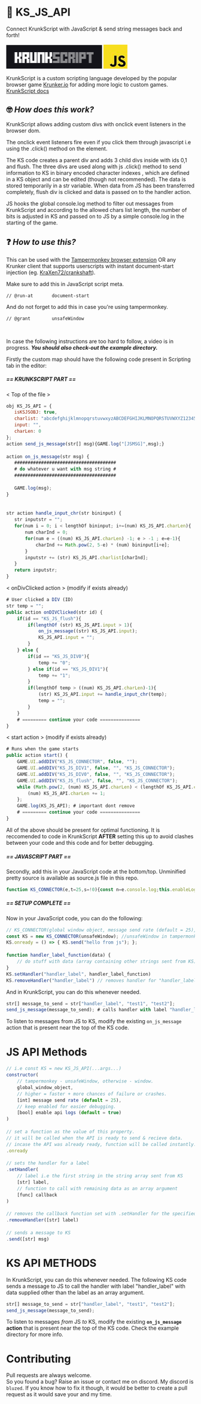 # 🚀 KS_JS_API
Connect KrunkScript with JavaScript & send string messages back and forth! <br> <br> 
![kslogo](https://github.com/BluZed/KS_JS_API/blob/main/assets/logo.png?raw=true) ![jslogo](https://github.com/BluZed/KS_JS_API/blob/main/assets/jslogo.jpg?raw=true)

KrunkScript is a custom scripting language developed by the popular browser game [Krunker.io](https://krunker.io) for adding more logic to custom games.
[KrunkScript docs](https://docs.krunker.io/#/./files/scripting)

## 🤓 ***How does this work?***
KrunkScript allows adding custom divs with onclick event listeners in the browser dom.

The onclick event listeners fire even if you click them through javascript i.e using the .click() method on the element.

The KS code creates a parent div and adds 3 child divs inside with ids 0,1 and flush. 
The three divs are used along with js .click() method to send information to KS in binary encoded character indexes , which are defined in a KS object and can be edited (though not recommended).
The data is stored temporarily in a str variable. When data from JS has been transferred completely, flush div is clicked and data is passed on to the handler action.

JS hooks the global console.log method to filter out messages from KrunkScript and according to the allowed chars list length, the number of bits is adjusted in KS and passed on to JS by a simple console.log in the starting of the game.


## ❓ ***How to use this?***
This can be used with the [Tampermonkey browser extension](https://www.tampermonkey.net/)  OR any Krunker client that supports userscripts with instant document-start injection (eg. [KraXen72/crankshaft](https://github.com/KraXen72/crankshaft)).

Make sure to add this in JavaScript script meta.
```
// @run-at       document-start
```
And do not forget to add this in case you're using tampermonkey.
```
// @grant        unsafeWindow
```
<br>

In case the following instructions are too hard to follow, a video is in progress.
***You should also check-out the example directory.***

Firstly the custom map should have the following code present in Scripting tab in the editor:

##### == KRUNKSCRIPT PART ==
 < Top of the file >
 ```js
 obj KS_JS_API = {
	isKSJSOBJ: true,
	charlist: "abcdefghijklmnopqrstuvwxyzABCDEFGHIJKLMNOPQRSTUVWXYZ1234567890 _",
	input: "",
	charLen: 0
};
action send_js_message(str[] msg){GAME.log("[JSMSG]",msg);}

action on_js_message(str msg) {
    ######################################
    # do whatever u want with msg string #
    ######################################
    
	GAME.log(msg);
}


str action handle_input_chr(str bininput) {
    str inputstr = "";
	for(num i = 0; i < lengthOf bininput; i+=(num) KS_JS_API.charLen){
		num charInd = 0;
		for(num e = ((num) KS_JS_API.charLen) -1; e > -1 ; e=e-1){
			charInd += Math.pow(2, 5-e) * (num) bininput[i+e];
		}
		inputstr += (str) KS_JS_API.charlist[charInd];
	}
    return inputstr;
}
 ```
< onDivClicked action > (modify if exists already)
```js
# User clicked a DIV (ID)
str temp = "";
public action onDIVClicked(str id) {
	if(id == "KS_JS_flush"){
		if(lengthOf (str) KS_JS_API.input > 1){
			on_js_message((str) KS_JS_API.input);
	        KS_JS_API.input = "";
		}
	} else {
		if(id == "KS_JS_DIV0"){
		    temp += "0";
	    } else if(id == "KS_JS_DIV1"){
		    temp += "1";
	    }
		if(lengthOf temp > ((num) KS_JS_API.charLen)-1){
			(str) KS_JS_API.input += handle_input_chr(temp);
		    temp = "";
		}
	}
    # ========= continue your code ===============
}
```
< start action >  (modify if exists already)
```js
# Runs when the game starts
public action start() {
	GAME.UI.addDIV("KS_JS_CONNECTOR", false, "");
    GAME.UI.addDIV("KS_JS_DIV1", false, "", "KS_JS_CONNECTOR");
    GAME.UI.addDIV("KS_JS_DIV0", false, "", "KS_JS_CONNECTOR");
    GAME.UI.addDIV("KS_JS_flush", false, "", "KS_JS_CONNECTOR");
    while (Math.pow(2, (num) KS_JS_API.charLen) < (lengthOf KS_JS_API.charlist)){
	    (num) KS_JS_API.charLen += 1;
    };
    GAME.log(KS_JS_API); # important dont remove
    # ========= continue your code ===============
}
```
All of the above should be present for optimal functioning. 
It is reccomended to code in KrunkScript **AFTER** setting this up to avoid clashes between your code and this code and for better debugging.

##### == JAVASCRIPT PART ==
Secondly, add this in your JavaScript code at the bottom/top.
Unminified pretty source is available as source.js file in this repo.
```js
function KS_CONNECTOR(e,t=25,s=!0){const n=e.console.log;this.enableLogs=s;const l={default:"yellow",error:"red"},r=(e,t="default")=>{this.enableLogs&&e&&n("%c[KS_JS_API] "+e.toString(),`color: ${l[t]||l.default}; background-color: #171717`)};let o=null,i=!1;this.isReady=!1,Object.defineProperty(this,"onready",{set:e=>{this.isReady?e():this._actual_onready_=e},get:()=>this._actual_onready_||null}),this.handlers={log:n},this.setHandler=(e,t)=>{this.handlers[e]=t},this.removeHandler=e=>{delete this.handlers[e]},this.send=e=>{if(!o)return r("(NOT READY) API_OBJECT_NONEXISTENT Could not send message!","error");let s=[];for(const t of e)if(o.charlist.includes(t)){const e=o.charlist.indexOf(t);if(e>Math.pow(2,o.charLen))r("FATAL PACKET LOSS. INDEX > 2**CHARLEN. RARE ERROR ENCOUNTERED","error");else{let t=h(e,o.charLen);s=s.concat(t)}}let n=0;!function e(){let l=!1;for(let e=0;e<t;e++)n<s.length?(s[n]?o.C_one.click():o.C_zero.click(),n+=1):(o.C_flush.click(),l=!0);l||requestIdleCallback(e)}()};const a=e=>{if(this.handlers[e[0]]){const t=e[0];e.shift(),this.handlers[t](e)}else r("Message recieved from KS but no handler present. Label: "+e[0],"error")};var c,d;function h(e,t){let s=[],n=e;for(;n>0;)s.unshift(n%2),n=Math.floor(n/2);for(;s.length<t;)s.unshift(0);return s}c=()=>e.getGameActivity,d=()=>{const t=e.getGameActivity();i="Guest"!==t.user&&!t.isCustom,r(i?"Disabled due to game being pub":null,"error")},new Promise((e=>{let t=!1,s=setInterval((()=>{c()&&(t=!0,clearInterval(s)),t&&(t=!1,e())}),100)})).then(d),e.console.log=(...e)=>{let t=!1;if(!i&&e[0]&&e[0].includes("[KRUNKSCRIPT] "))if(o){if(e[0].includes("[JSMSG]")){try{a(JSON.parse(e[0].replace("%c[KRUNKSCRIPT]","").replace("[JSMSG]","")))}catch(e){n(e)}t=!0}}else try{const s=e[0].substring(e[0].indexOf("{"),e[0].lastIndexOf("}")+1),n=JSON.parse(s);n.isKSJSOBJ&&(o=n,r("KS JS API Ready!"),o.C_one=document.getElementById("KS_JS_DIV1"),o.C_zero=document.getElementById("KS_JS_DIV0"),o.C_flush=document.getElementById("KS_JS_flush"),this.isReady=!0,"function"==typeof this.onready&&this.onready(),t=!0)}catch{}if(!t)return n(...e)}}
```
##### == SETUP COMPLETE ==
Now in your JavaScript code, you can do the following:
```js
// KS_CONNECTOR(global window object, message send rate (default = 25), enable API logs (default = true))
const KS = new KS_CONNECTOR(unsafeWindow); //unsafeWindow in tampermonkey, window in any other script.
KS.onready = () => { KS.send("hello from js"); };

function handler_label_function(data) {
    // do stuff with data (array containing other strings sent from KS)
}
KS.setHandler("handler_label", handler_label_function)
KS.removeHandler("handler_label") // removes handler for "handler_label"
```

And in KrunkScript, you can do this whenever needed.
```js
str[] message_to_send = str["handler_label", "test1", "test2"];
send_js_message(message_to_send); # calls handler with label "handler_label" with data supplied other than the label as an array argument.
```
To listen to messages from JS to KS, modify the existing `on_js_message` action that is present near the top of the KS code.

# JS API Methods
```js
// i.e const KS = new KS_JS_API(...args...)
constructor(
    // tampermonkey - unsafeWindow, otherwise - window.
    global_window_object, 
    // higher = faster + more chances of failure or crashes.
    [int] message send rate (default = 25), 
    // keep enabled for easier debugging. 
    [bool] enable api logs (default = true)
)

// set a function as the value of this property.
// it will be called when the API is ready to send & recieve data.
// incase the API was already ready, function will be called instantly.
.onready 

// sets the handler for a label
.setHandler(
    // label i.e the first string in the string array sent from KS
    [str] label, 
    // function to call with remaining data as an array argument
    [func] callback
)

// removes the callback function set with .setHandler for the specified label.
.removeHandler([str] label)

// sends a message to KS
.send([str] msg)
```

# KS API METHODS 
In KrunkScript, you can do this whenever needed.
The following KS code sends a message to JS to call the handler with label "handler_label" with data supplied other than the label as an array argument.
```js
str[] message_to_send = str["handler_label", "test1", "test2"];
send_js_message(message_to_send); 
```
To listen to messages *from* JS *to* KS, modify the existing **`on_js_message` action** that is present near the top of the KS code.
Check the example directory for more info.

# Contributing
Pull requests are always welcome.<br>
So you found a bug? Raise an issue or contact me on discord. My discord is `bluzed`. If you know how to fix it though, it would be better to create a pull request as it would save your and my time.
